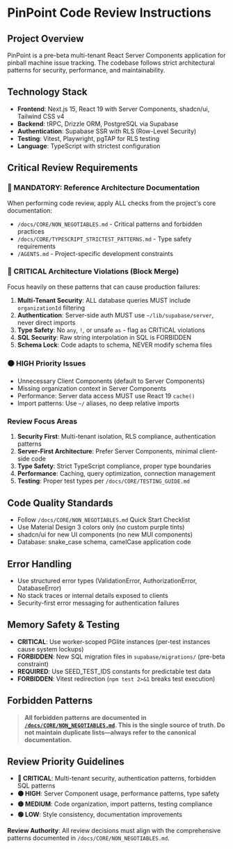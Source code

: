# PinPoint Code Review Instructions

## Project Overview
PinPoint is a pre-beta multi-tenant React Server Components application for pinball machine issue tracking. The codebase follows strict architectural patterns for security, performance, and maintainability.

## Technology Stack
- **Frontend**: Next.js 15, React 19 with Server Components, shadcn/ui, Tailwind CSS v4
- **Backend**: tRPC, Drizzle ORM, PostgreSQL via Supabase
- **Authentication**: Supabase SSR with RLS (Row-Level Security)
- **Testing**: Vitest, Playwright, pgTAP for RLS testing
- **Language**: TypeScript with strictest configuration

## Critical Review Requirements

### 🔴 MANDATORY: Reference Architecture Documentation
When performing code review, apply ALL checks from the project's core documentation:
- `/docs/CORE/NON_NEGOTIABLES.md` - Critical patterns and forbidden practices
- `/docs/CORE/TYPESCRIPT_STRICTEST_PATTERNS.md` - Type safety requirements
- `/AGENTS.md` - Project-specific development constraints

### 🔴 CRITICAL Architecture Violations (Block Merge)
Focus heavily on these patterns that can cause production failures:

1. **Multi-Tenant Security**: ALL database queries MUST include `organizationId` filtering
2. **Authentication**: Server-side auth MUST use `~/lib/supabase/server`, never direct imports
3. **Type Safety**: No `any`, `!`, or unsafe `as` - flag as CRITICAL violations
4. **SQL Security**: Raw string interpolation in SQL is FORBIDDEN
5. **Schema Lock**: Code adapts to schema, NEVER modify schema files

### 🟠 HIGH Priority Issues
- Unnecessary Client Components (default to Server Components)
- Missing organization context in Server Components
- Performance: Server data access MUST use React 19 `cache()`
- Import patterns: Use `~/` aliases, no deep relative imports

### Review Focus Areas
1. **Security First**: Multi-tenant isolation, RLS compliance, authentication patterns
2. **Server-First Architecture**: Prefer Server Components, minimal client-side code
3. **Type Safety**: Strict TypeScript compliance, proper type boundaries
4. **Performance**: Caching, query optimization, connection management
5. **Testing**: Proper test types per `/docs/CORE/TESTING_GUIDE.md`

## Code Quality Standards
- Follow `/docs/CORE/NON_NEGOTIABLES.md` Quick Start Checklist
- Use Material Design 3 colors only (no custom purple tints)
- shadcn/ui for new UI components (no new MUI components)
- Database: snake_case schema, camelCase application code

## Error Handling
- Use structured error types (ValidationError, AuthorizationError, DatabaseError)
- No stack traces or internal details exposed to clients
- Security-first error messaging for authentication failures

## Memory Safety & Testing
- **CRITICAL**: Use worker-scoped PGlite instances (per-test instances cause system lockups)
- **FORBIDDEN**: New SQL migration files in `supabase/migrations/` (pre-beta constraint)
- **REQUIRED**: Use SEED_TEST_IDS constants for predictable test data
- **FORBIDDEN**: Vitest redirection (`npm test 2>&1` breaks test execution)

## Forbidden Patterns

> **All forbidden patterns are documented in [`/docs/CORE/NON_NEGOTIABLES.md`](../docs/CORE/NON_NEGOTIABLES.md). This is the single source of truth. Do not maintain duplicate lists—always refer to the canonical documentation.**
## Review Priority Guidelines
- **🔴 CRITICAL**: Multi-tenant security, authentication patterns, forbidden SQL patterns
- **🟠 HIGH**: Server Component usage, performance patterns, type safety
- **🟡 MEDIUM**: Code organization, import patterns, testing compliance
- **🟢 LOW**: Style consistency, documentation improvements

**Review Authority**: All review decisions must align with the comprehensive patterns documented in `/docs/CORE/NON_NEGOTIABLES.md`.